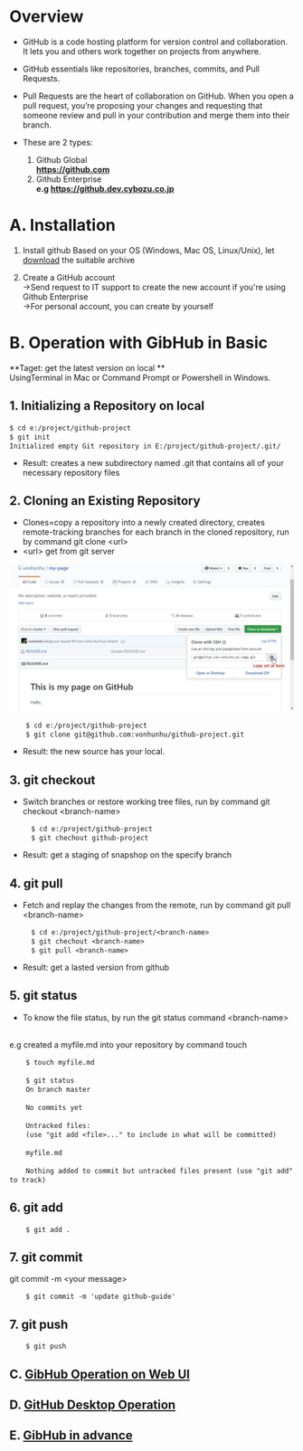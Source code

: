# Overview

* GitHub is a code hosting platform for version control and collaboration. It lets you and others work together on projects from anywhere.

* GitHub essentials like repositories, branches, commits, and Pull Requests. 

* Pull Requests are the heart of collaboration on GitHub. When you open a pull request, you’re proposing your changes and requesting that someone review and pull in your contribution and merge them into their branch. 

* These are 2 types: </br>
    1. Github Global   </br>
    **https://github.com** </br>
    2. Github Enterprise </br>
    **e.g https://github.dev.cybozu.co.jp** </br>


# A. Installation

1. Install github
Based on your OS (Windows, Mac OS, Linux/Unix), let [download](https://git-scm.com/download) the suitable archive

2. Create a GitHub account </br>
 ->Send request to IT support to create the new account if you're using Github Enterprise </br>
 ->For personal account, you can create by yourself</br>


# B. Operation with GibHub in Basic
**Taget: get the latest version on local **</br>
UsingTerminal in Mac or Command Prompt or Powershell in Windows.


## 1. Initializing a Repository on local

    $ cd e:/project/github-project
    $ git init
    Initialized empty Git repository in E:/project/github-project/.git/

* Result: creates a new subdirectory named .git that contains all of your necessary repository files


## 2. Cloning an Existing Repository
* Clones=copy a repository into a newly created directory, creates remote-tracking branches for each branch in the cloned repository, run by command git clone <url\>
* <url\> get from git server

![Screenshot](img/github/cloneurl.jpg)

        $ cd e:/project/github-project
        $ git clone git@github.com:vonhunhu/github-project.git

* Result: the new source has your local.

## 3. git checkout
* Switch branches or restore working tree files, run by command git checkout <branch-name\> 

        $ cd e:/project/github-project
        $ git chechout github-project

* Result: get a staging of snapshop on the specify branch

## 4. git pull
* Fetch and replay the changes from the remote, run by command git pull <branch-name\>

        $ cd e:/project/github-project/<branch-name>
        $ git chechout <branch-name>
        $ git pull <branch-name>

* Result: get a lasted version from github

## 5. git status
* To know the file status, by run the git status command <branch-name\>
</br>
e.g created a myfile.md into your repository by command touch <filename\>

        $ touch myfile.md

        $ git status
        On branch master

        No commits yet

        Untracked files:
        (use "git add <file>..." to include in what will be committed)

        myfile.md

        Nothing added to commit but untracked files present (use "git add" to track)

## 6. git add
        $ git add .

## 7. git commit
git commit -m  <your message\>

        $ git commit -m 'update github-guide' 

## 7. git push

        $ git push

## C. [GibHub Operation on Web UI](https://guides.github.com/activities/hello-world/)

## D. [GitHub Desktop Operation](https://help.github.com/desktop-classic/guides/getting-started/)

## E. [GibHub in advance](https://git-scm.com/book/en/v2)